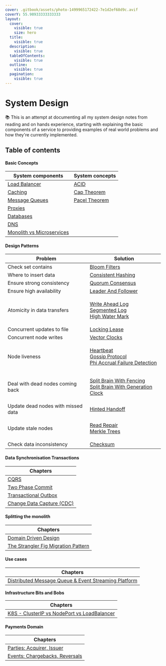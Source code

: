 ```yaml
---
cover: .gitbook/assets/photo-1499965172422-7e1d2ef68d9c.avif
coverY: 55.98933333333333
layout:
  cover:
    visible: true
    size: hero
  title:
    visible: true
  description:
    visible: true
  tableOfContents:
    visible: true
  outline:
    visible: true
  pagination:
    visible: true
---
```


# System Design

📚 This is an attempt at documenting all my system design notes from reading and on hands experience, starting with explaining the basic components of a service to providing examples of real world problems and how they're currently implemented.

## Table of contents

#### Basic Concepts

| System components                                                                         | System concepts                          |
| ----------------------------------------------------------------------------------------- | ---------------------------------------- |
| [Load Balancer](basics/load-balancer.md)                                                  | [ACID](basics/acid.md)                   |
| [Caching](basics/caching.md)                                                              | [Cap Theorem](basics/cap-theorem.md)     |
| [Message Queues](basics/message-queues.md)                                                | [Pacel Theorem](basics/pacel-theorem.md) |
| [Proxies](basics/proxies.md)                                                              |                                          |
| [Databases](basics/databases.md)                                                          |                                          |
| [DNS](basics/dns.md)                                                                      |                                          |
| [Monolith vs Microservices](monolith-decomposition-patterns/monolith-vs-microservices.md) |                                          |

#### Design Patterns

| Problem                            | Solution                                                                                                                                                                                                                                                                        |
| ---------------------------------- | ------------------------------------------------------------------------------------------------------------------------------------------------------------------------------------------------------------------------------------------------------------------------------- |
| Check set contains                 | [Bloom Filters](system-design-patterns/bloom-filters.md)                                                                                                                                                                                                                        |
| Where to insert data               | [Consistent Hashing](system-design-patterns/consistent-hashing.md)                                                                                                                                                                                                              |
| Ensure strong consistency          | [Quorum Consensus](system-design-patterns/quorum-consensus.md)                                                                                                                                                                                                                  |
| Ensure high availability           | [Leader And Follower](system-design-patterns/leader-and-follower.md)                                                                                                                                                                                                            |
| Atomicity in data transfers        | <p><a href="system-design-patterns/write-ahead-log.md">Write Ahead Log</a><br><a href="system-design-patterns/segmented-log.md">Segmented Log</a><br><a href="system-design-patterns/high-water-mark.md">High Water Mark</a></p>                                                |
| Concurrent updates to file         | [Locking Lease](system-design-patterns/locking-lease.md)                                                                                                                                                                                                                        |
| Concurrent node writes             | [Vector Clocks](system-design-patterns/vector-clocks.md)                                                                                                                                                                                                                        |
| Node liveness                      | <p><a href="system-design-patterns/liveness/heartbeat.md">Heartbeat</a><br><a href="system-design-patterns/liveness/gossip-protocol.md">Gossip Protocol</a><br><a href="system-design-patterns/liveness/phi-accrual-failure-detection.md">Phi Accrual Failure Detection</a></p> |
| Deal with dead nodes coming back   | <p><a href="system-design-patterns/split-brain-with-fencing.md">Split Brain With Fencing</a><br><a href="system-design-patterns/split-brain-with-generation-clock.md">Split Brain With Generation Clock</a></p>                                                                 |
| Update dead nodes with missed data | [Hinted Handoff](system-design-patterns/resyncing-nodes/hinted-handoff.md)                                                                                                                                                                                                      |
| Update stale nodes                 | <p><a href="system-design-patterns/resyncing-nodes/read-repair.md">Read Repair</a><br><a href="system-design-patterns/resyncing-nodes/merkle-trees.md">Merkle Trees</a></p>                                                                                                     |
| Check data inconsistency           | [Checksum](system-design-patterns/checksum.md)                                                                                                                                                                                                                                  |

#### Data Synchronisation Transactions

| Chapters                                                                              |
| ------------------------------------------------------------------------------------- |
| [CQRS](data-synchronisation-patterns/two-phase-commit.md)                             |
| [Two Phase Commit](data-synchronisation-patterns/cqrs.md)                             |
| [Transactional Outbox](data-synchronisation-patterns/transactional-outbox.md)         |
| [Change Data Capture (CDC)](data-synchronisation-patterns/change-data-capture-cdc.md) |

#### Splitting the monolith

| Chapters                                                                                                      |
| ------------------------------------------------------------------------------------------------------------- |
| [Domain Driven Design](monolith-decomposition-patterns/domain-driven-design.md)                               |
| [The Strangler Fig Migration Pattern](monolith-decomposition-patterns/the-strangler-fig-migration-pattern.md) |

#### Use cases

| Chapters                                                                                   |
| ------------------------------------------------------------------------------------------ |
| [Distributed Message Queue & Event Streaming Platform](system-design-examples/untitled.md) |

**Infrastructure Bits and Bobs**

| Chapters                                                                                                   |
| ---------------------------------------------------------------------------------------------------------- |
| [K8S - ClusterIP vs NodePort vs LoadBalancer](infrastructure/k8s-clusterip-vs-nodeport-vs-loadbalancer.md) |

#### Payments Domain

| Chapters                                                                            |
| ----------------------------------------------------------------------------------- |
| [Parties: Acquirer, Issuer](payments-services/parties-acquirer-issuer.md)           |
| [Events: Chargebacks, Reversals](payments-services/events-chargebacks-reversals.md) |
